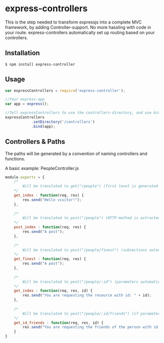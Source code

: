 express-controllers
===================

This is the step needed to transform expressjs into a complete MVC framework, by adding Controller-support. No more hassling with code in your route. express-controllers automatically set up routing based on your controllers.


## Installation

    $ npm install express-controller

## Usage
	

```js
var expressControllers = require('express-controller');

//Your express-app
var app = express();

//Tell expressControllers to use the controllers-directory, and use bind() to set up routing.
expressControllers
			.setDirectory('/controllers')
			.bind(app);

```
## Controllers & Paths

The paths will be generated by a convention of naming controllers and functions.

A basic example: PeopleController.js
	
```js
module.exports = {
	/*
		Will be translated to get("/people") (first level is generated by controller name)
	*/
	get_index : function(req, res) {
		res.send("Hello visitor!");
	},
	
	/*
		Will be translated to post("/people") (HTTP-method is extracted by first item in function name)
	*/
	post_index : function(req, res) {
		res.send("A post");
	},
	
	/*
		Will be translated to post("/people/finest") (subsections automatically appended)
	*/
	get_finest : function(req, res) {
		res.send("A post");
	},
	
	/*
		Will be translated to post("/people/:id") (parameters automatically extracted from function parameters)
	*/
	get_index : function(req, res, id) {
		res.send("You are requesting the resource with id: " + id);
	},
	
	/*
		Will be translated to post("/people/:id/friends") (if parameter is included in function-name, it will be be included in the same position)
	*/
	get_id_friends : function(req, res, id) {
		res.send("You are requesting the friends of the person with id: " + id);
	}
}

```
